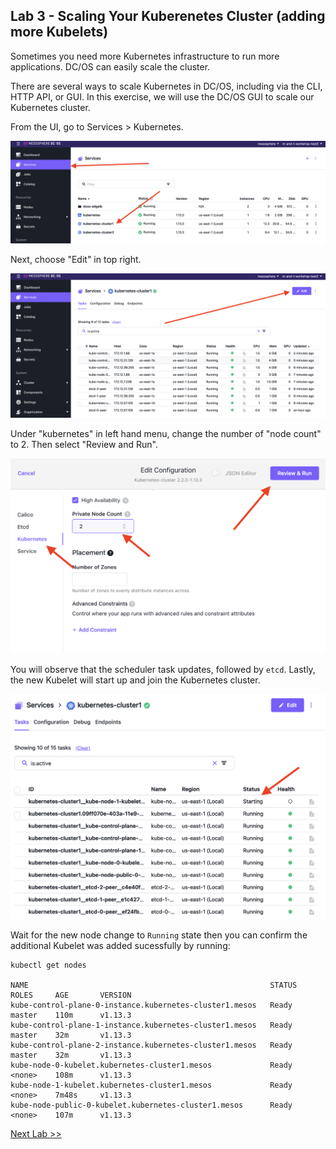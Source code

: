 ## Lab 3 - Scaling Your Kuberenetes Cluster (adding more Kubelets)

Sometimes you need more Kubernetes infrastructure to run more applications. DC/OS can easily scale the cluster. 

There are several ways to scale Kubernetes in DC/OS, including via the CLI, HTTP API, or GUI. In this exercise, we will use the DC/OS GUI to scale our Kubernetes cluster.


From the UI, go to Services > Kubernetes.

![](https://github.com/gregpalmr/dcos-workshop-2019-03-19/blob/master/screenshots/select-k8s-1.png)

Next, choose "Edit" in top right. 

![](https://github.com/gregpalmr/dcos-workshop-2019-03-19/blob/master/screenshots/select-k8s-edit.png)

Under "kubernetes" in left hand menu, change the number of "node count" to 2. Then select "Review and Run".

![](https://github.com/gregpalmr/dcos-workshop-2019-03-19/blob/master/screenshots/increase-kubelet-count.png)

You will observe that the scheduler task updates, followed by `etcd`. Lastly, the new Kubelet will start up and join the Kubernetes cluster.

![](https://github.com/gregpalmr/dcos-workshop-2019-03-19/blob/master/screenshots/kubelet-starting.png)

Wait for the new node change to `Running` state then you can confirm the additional Kubelet was added sucessfully by running:

```
kubectl get nodes

NAME                                                      STATUS    ROLES     AGE       VERSION
kube-control-plane-0-instance.kubernetes-cluster1.mesos   Ready     master    110m      v1.13.3
kube-control-plane-1-instance.kubernetes-cluster1.mesos   Ready     master    32m       v1.13.3
kube-control-plane-2-instance.kubernetes-cluster1.mesos   Ready     master    32m       v1.13.3
kube-node-0-kubelet.kubernetes-cluster1.mesos             Ready     <none>    108m      v1.13.3
kube-node-1-kubelet.kubernetes-cluster1.mesos             Ready     <none>    7m48s     v1.13.3
kube-node-public-0-kubelet.kubernetes-cluster1.mesos      Ready     <none>    107m      v1.13.3
```

[Next Lab >>](https://github.com/gregpalmr/dcos-workshop-2019-03-19/blob/master/labs/)
